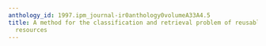 ```yaml
---
anthology_id: 1997.ipm_journal-ir0anthology0volumeA33A4.5
title: A method for the classification and retrieval problem of reusable software
  resources
---
```

